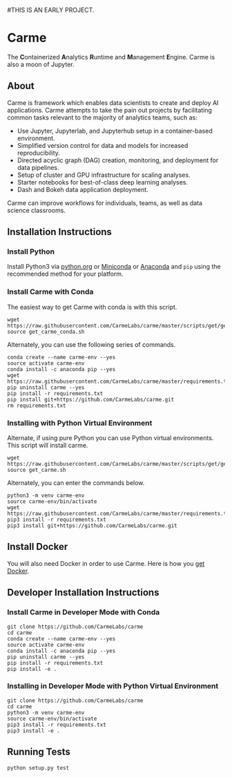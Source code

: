 #THIS IS AN EARLY PROJECT.

# Carme
The **C**ontainerized **A**nalytics **R**untime and **M**anagement **E**ngine.  Carme is also a moon of Jupyter.

## About
Carme is framework which enables data scientists to create and deploy AI applications.  Carme attempts to take the pain out projects by facilitating common tasks relevant to the majority of analytics teams, such as:
- Use Jupyter, Jupyterlab, and Jupyterhub setup in a container-based environment.
- Simplified version control for data and models for increased reproducibility.
- Directed acyclic graph (DAG) creation, monitoring, and deployment for data pipelines.
- Setup of cluster and GPU infrastructure for scaling analyses.
- Starter notebooks for best-of-class deep learning analyses.
- Dash and Bokeh data application deployment.

Carme can improve workflows for individuals, teams, as well as data science classrooms.

## Installation Instructions

### Install Python
Install Python3 via [python.org](https://www.python.org/downloads/) or [Miniconda](https://conda.io/miniconda.html) or [Anaconda](https://www.anaconda.com/download/) and `pip` using the recommended method for your platform.

### Install Carme with Conda
The easiest way to get Carme with conda is with this script.
```
wget https://raw.githubusercontent.com/CarmeLabs/carme/master/scripts/get/get_carme_conda.sh
source get_carme_conda.sh
```
Alternately, you can use the following series of commands.
```
conda create --name carme-env --yes
source activate carme-env
conda install -c anaconda pip --yes
wget https://raw.githubusercontent.com/CarmeLabs/carme/master/requirements.txt
pip uninstall carme --yes
pip install -r requirements.txt
pip install git+https://github.com/CarmeLabs/carme.git
rm requirements.txt
```
### Installing with Python Virtual Environment
Alternate, if using pure Python you can use Python virtual environments.  This script will install carme.
```
wget https://raw.githubusercontent.com/CarmeLabs/carme/master/scripts/get/get_carme.sh
source get_carme.sh
```
Alternately, you can enter the commands below.
```
python3 -m venv carme-env
source carme-env/bin/activate
wget https://raw.githubusercontent.com/CarmeLabs/carme/master/requirements.txt
pip3 install -r requirements.txt
pip3 install git+https://github.com/CarmeLabs/carme.git
```

## Install Docker
You will also need Docker in order to use Carme.  Here is how you [get Docker](https://www.docker.com/get-docker).

## Developer Installation Instructions

### Install Carme in Developer Mode with Conda
```
git clone https://github.com/CarmeLabs/carme
cd carme
conda create --name carme-env --yes
source activate carme-env
conda install -c anaconda pip --yes
pip uninstall carme --yes
pip install -r requirements.txt
pip install -e .
```
### Installing in Developer Mode with Python Virtual Environment
```
git clone https://github.com/CarmeLabs/carme
cd carme
python3 -m venv carme-env
source carme-env/bin/activate
pip3 install -r requirements.txt
pip3 install -e .
```

## Running Tests
`python setup.py test`

